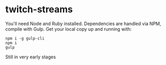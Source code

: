# twitch-streams

You'll need Node and Ruby installed.
Dependencies are handled via NPM, compile with Gulp.
Get your local copy up and running with:
```
npm i -g gulp-cli
npm i
gulp
```

Still in very early stages
